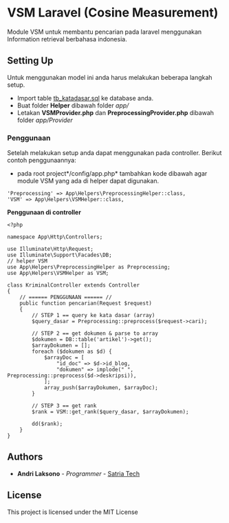 # VSM Laravel (Cosine Measurement)
Module VSM untuk membantu pencarian pada laravel menggunakan Information retrieval berbahasa indonesia.

## Setting Up
Untuk menggunakan model ini anda harus melakukan beberapa langkah setup.
* Import table [tb_katadasar.sql](http://www.google.com) ke database anda.
* Buat folder **Helper** dibawah folder *app/*
* Letakan **VSMProvider.php** dan **PreprocessingProvider.php** dibawah folder *app/Provider*

### Penggunaan
Setelah melakukan setup anda dapat menggunakan pada controller.
Berikut contoh penggunaannya:
* pada root project*/config/app.php* tambahkan kode dibawah agar module VSM yang ada di helper dapat digunakan.
```
'Preprocessing' => App\Helpers\PreprocessingHelper::class,
'VSM' => App\Helpers\VSMHelper::class,
```

**Penggunaan di controller**
```
<?php

namespace App\Http\Controllers;

use Illuminate\Http\Request;
use Illuminate\Support\Facades\DB;
// helper VSM
use App\Helpers\PreprocessingHelper as Preprocessing;
use App\Helpers\VSMHelper as VSM;

class KriminalController extends Controller
{
	// ====== PENGGUNAAN ====== //
    public function pencarian(Request $request)
    {
        // STEP 1 == query ke kata dasar (array)
        $query_dasar = Preprocessing::preprocess($request->cari);

        // STEP 2 == get dokumen & parse to array
        $dokumen = DB::table('artikel')->get();
        $arrayDokumen = [];
        foreach ($dokumen as $d) {
            $arrayDoc = [
                "id_doc" => $d->id_blog,
                "dokumen" => implode(" ", Preprocessing::preprocess($d->deskripsi)),
            ];
            array_push($arrayDokumen, $arrayDoc);
        }

        // STEP 3 == get rank
        $rank = VSM::get_rank($query_dasar, $arrayDokumen);

        dd($rank);
    }
}
```

## Authors

* **Andri Laksono** - *Programmer* - [Satria Tech](https://satriatech.com)

## License

This project is licensed under the MIT License
